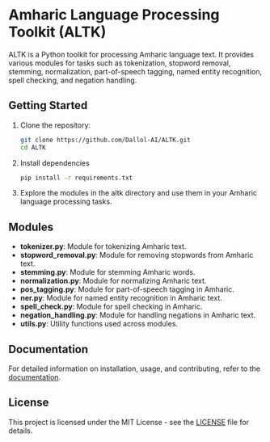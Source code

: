 # Amharic Language Processing Toolkit (ALTK)

ALTK is a Python toolkit for processing Amharic language text. It provides various modules for tasks such as tokenization, stopword removal, stemming, normalization, part-of-speech tagging, named entity recognition, spell checking, and negation handling.

## Getting Started

1. Clone the repository:

   ```bash
   git clone https://github.com/Dallol-AI/ALTK.git
   cd ALTK
   ```
   
2. Install dependencies

   ```bash
   pip install -r requirements.txt
   ```

3. Explore the modules in the altk directory and use them in your Amharic language processing tasks.

## Modules

- **tokenizer.py**: Module for tokenizing Amharic text.
- **stopword_removal.py**: Module for removing stopwords from Amharic text.
- **stemming.py**: Module for stemming Amharic words.
- **normalization.py**: Module for normalizing Amharic text.
- **pos_tagging.py**: Module for part-of-speech tagging in Amharic.
- **ner.py**: Module for named entity recognition in Amharic text.
- **spell_check.py**: Module for spell checking in Amharic.
- **negation_handling.py**: Module for handling negations in Amharic text.
- **utils.py**: Utility functions used across modules.
  
## Documentation

For detailed information on installation, usage, and contributing, refer to the [documentation](https://dallolai.com/docs/).

## License 
This project is licensed under the MIT License - see the [LICENSE](LICENSE) file for details.
